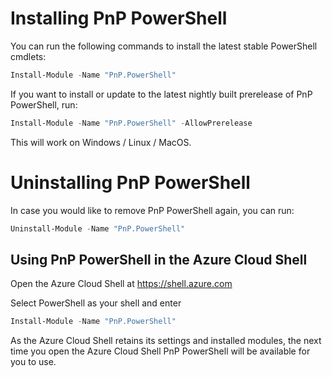 # Installing PnP PowerShell

You can run the following commands to install the latest stable PowerShell cmdlets:

```powershell
Install-Module -Name "PnP.PowerShell"
```

If you want to install or update to the latest nightly built prerelease of PnP PowerShell, run:

```powershell
Install-Module -Name "PnP.PowerShell" -AllowPrerelease
```

This will work on Windows / Linux / MacOS.

# Uninstalling PnP PowerShell

In case you would like to remove PnP PowerShell again, you can run:

```powershell
Uninstall-Module -Name "PnP.PowerShell"
```

## Using PnP PowerShell in the Azure Cloud Shell

Open the Azure Cloud Shell at https://shell.azure.com

Select PowerShell as your shell and enter

```powershell
Install-Module -Name "PnP.PowerShell"
```

As the Azure Cloud Shell retains its settings and installed modules, the next time you open the Azure Cloud Shell PnP PowerShell will be available for you to use.
